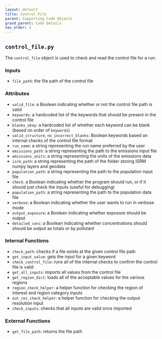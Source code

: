 ```yaml
---
layout: default
title: Control File
parent: Supporting Code Objects
grand_parent: Code Details
nav_order: 3
---
```


## `control_file.py`
The `control_file` object is used to check and read the control file for a run:

### Inputs
* `file_path`: the file path of the control file

### Attributes
* `valid_file`: a Boolean indicating whether or not the control file path is valid
* `keywords`: a hardcoded list of the keywords that should be present in the control file
* `blanks_okay`: a hardcoded list of whether each keyword can be blank (based on order of `keywords`)
* `valid_structure`, `no_incorrect_blanks`: Boolean keywords based on internal checks of the control file format
* `run_name`: a string representing the run name preferred by the user
* `emissions_path`: a string representing the path to the emissions input file
* `emissions_units`: a string representing the units of the emissions data
* `isrm_path`: a string representing the path of the folder storing ISRM numpy layers and geodata
* `population_path`: a string representing the path to the population input file
* `check`: a Boolean indicating whether the program should run, or if it should just check the inputs (useful for debugging)
* `population_path`: a string representing the path to the population data file
* `verbose`: a Boolean indicating whether the user wants to run in verbose mode
* `output_exposure`: a Boolean indicating whether exposure should be output
* `detailed_conc`: a Boolean indicating whether concentrations should should be output as totals or by pollutant

### Internal Functions
* `check_path`: checks if a file exists at the given control file path
* `get_input_value`: gets the input for a given keyword
* `check_control_file`: runs all of the internal checks to confirm the control file is valid
* `get_all_inputs`: imports all values from the control file
* `get_region_dict`: loads all of the acceptable values for the various regions
* `region_check_helper`: a helper function for checking the region of interest and region category inputs
* `out_res_check_helper`: a helper function for checking the output resolution input
* `check_inputs`: checks that all inputs are valid once imported

### External Functions
* `get_file_path`: returns the file path

